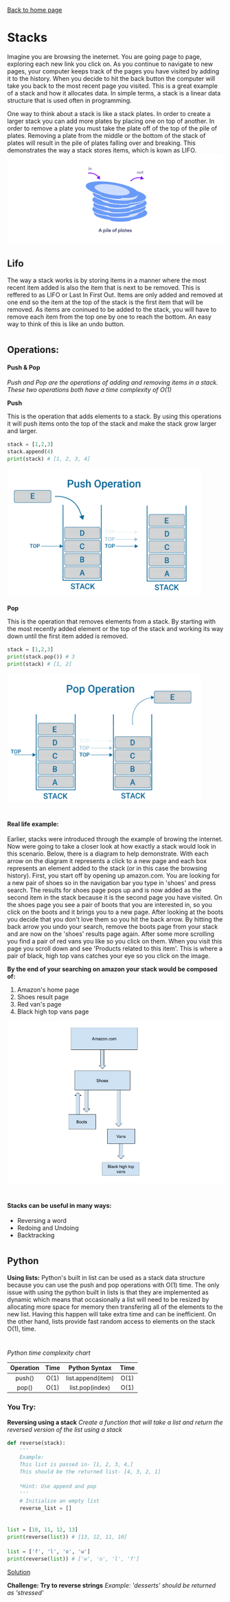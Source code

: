 
[Back to home page](welcome.md)

# Stacks


Imagine you are browsing the ineternet. You are going page to page, exploring each new link you click on. As you continue to navigate to new pages, your computer keeps track of the pages you have visited by adding it to the history. When you decide to hit the back button the computer will take you back to the most recent page you visited. This is a great example of a stack and how it allocates data. In simple terms, a stack is a linear data structure that is used often in programming.


One way to think about a stack is like a stack plates. In order to create a larger stack you can add more plates by placing one on top of another. In order to remove a plate you must take the plate off of the top of the pile of plates. Removing a plate from the middle or the bottom of the stack of plates will result in the pile of plates falling over and breaking. This demonstrates the way a stack stores items, which is kown as LIFO.
![](images/plates.png)


## Lifo
The way a stack works is by storing items in a manner where the most recent item added is also the item that is next to be removed. This is reffered to as LIFO or Last In First Out. Items are only added and removed at one end so the item at the top of the stack is the first item that will be removed. As items are coninued to be added to the stack, you will have to remove each item from the top one by one to reach the bottom. An easy way to think of this is like an undo button.

#
## Operations: 

#### Push & Pop
_Push and Pop are the operations of adding and removing items in a stack. These two operations both have a time complexity of O(1)_

**Push**

This is the operation that adds elements to a stack. By using this operations it will push items onto the top of the stack and make the stack grow larger and larger.

```python
stack = [1,2,3]
stack.append(4)
print(stack) # [1, 2, 3, 4]
```

![](images/push.png)

**Pop**

This is the operation that removes elements from a stack. By starting with the most recently added element or the top of the stack and working its way down until the first item added is removed.

```python
stack = [1,2,3]
print(stack.pop()) # 3
print(stack) # [1, 2]
```

![](images/pop.png)


#
#### Real life example:
Earlier, stacks were introduced through the example of browing the internet. Now were going to take a closer look at how exactly a stack would look in this scenario. Below, there is a diagram to help demonstrate.  With each arrow on the diagram it represents a click to a new page and each box represents an element added to the stack (or in this case the browsing history). First, you start off by opening up amazon.com. You are looking for a new pair of shoes so in the navigation bar you type in 'shoes' and press search. The results for shoes page pops up and is now added as the second item in the stack because it is the second page you have visited. On the shoes page you see a pair of boots that you are interested in, so you click on the boots and it brings you to a new page. After looking at the boots you decide that you don't love them so you hit the back arrow. By hitting the back arrow you undo your search, remove the boots page from your stack and are now on the 'shoes' results page again. After some more scrolling you find a pair of red vans you like so you click on them. When you visit this page you scroll down and see 'Products related to this item'. This is where a pair of black, high top vans catches your eye so you click on the image. 

**By the end of your searching on amazon your stack would be composed of:**
1. Amazon's home page
2. Shoes result page
3. Red van's page
4. Black high top vans page

![](images/stack-diagram.png)

#
#### Stacks can be useful in many ways:
* Reversing a word
* Redoing and Undoing
* Backtracking

#
## Python

**Using lists:** 
Python's built in list can be used as a stack data structure because you can use the push and pop operations with O(1) time.  The only issue with using the python built in lists is that they are implemented as dynamic which means that occasionally a list will need to be resized by allocating more space for memory then transfering all of the elements to the new list. Having this happen will take extra time and can be inefficient. On the other hand, lists provide fast random access to elements on the stack O(1), time. 


#
_Python time complexity chart_

| Operation | Time | Python Syntax     | Time |
|:---------:|:----:|:-----------------:|:----:|
| push()    | O(1) | list.append(item) | O(1) |
| pop()     | O(1) | list.pop(index)   | O(1) |           


### You Try:

**Reversing using a stack**
_Create a function that will take a list and return the reversed version of the list using a stack_

 
```python
def reverse(stack):
    '''
    Example:
    This list is passed in- [1, 2, 3, 4,]
    This should be the returned list- [4, 3, 2, 1]
    
    *Hint: Use append and pop 
    '''
    # Initialize an empty list
    reverse_list = []


list = [10, 11, 12, 13]
print(reverse(list)) # [13, 12, 11, 10]

list = ['f', 'l', 'o', 'w']
print(reverse(list)) # ['w', 'o', 'l', 'f']

```
[Solution](solution.md)


**Challenge: Try to reverse strings**
*Example: 'desserts' should be returned as 'stressed'*


